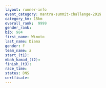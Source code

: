 ```yaml
---
layout: runner-info 
event_category: mantra-summit-challenge-2019 
category_km: 15km 
overall_rank:  9999
gender_rank: 
bib: 984
first_name: Winoto
last_name: Diana
gender: F
team_name: a
start_(t1): 
mbah_kamad_(t2): 
finish_(t3): 
race_time: 
status: DNS
certficate: 
---
```

